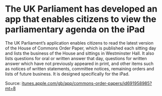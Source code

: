 # The UK Parliament has developed an app that enables citizens to view the parliamentary agenda on the iPad

The UK Parliament’s application enables citizens to read the latest version of the House of Commons Order Paper, which is published each sitting day and lists the business of the House and sittings in Westminster Hall. It also lists questions for oral or written answer that day, questions for written answer which have not previously appeared in print, and other items such as notices of written statements, committee notices, remaining orders and lists of future business. It is designed specifically for the iPad.

Source: [itunes.apple.com/gb/app/commons-order-papers/id691958985?mt=8](https://itunes.apple.com/gb/app/commons-order-papers/id691958985?mt=8)


